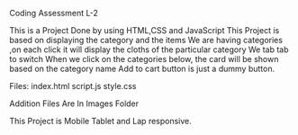 Coding Assessment L-2 


This is a Project Done by using HTML,CSS and JavaScript
This Project is based on displaying the category and the items
We are having categories ,on each click it will display the cloths of the particular category
We tab tab to switch
When we click on the categories below, the card will  be shown based on the category name
Add to cart button is just a dummy button.

Files:
index.html
script.js
style.css

Addition Files Are In Images Folder

This Project is Mobile Tablet and Lap responsive.